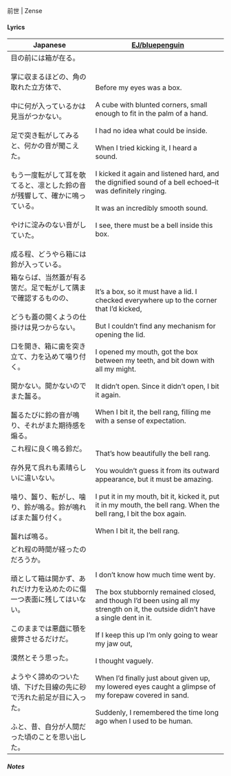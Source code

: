前世 | Zense
#### Lyrics

| Japanese                                                                                                                                                                                      | [EJ/bluepenguin](https://ejtranslations.wordpress.com/2018/06/07/yorushika-zense/)                                                                                                                                                                                                                                                                                                                                                                       |
| --------------------------------------------------------------------------------------------------------------------------------------------------------------------------------------------- | -------------------------------------------------------------------------------------------------------------------------------------------------------------------------------------------------------------------------------------------------------------------------------------------------------------------------------------------------------------------------------------------------------------------------------------------------------- |
| 目の前には箱が在る。<br><br>掌に収まるほどの、角の取れた立方体で、<br><br>中に何が入っているかは見当がつかない。<br><br>足で突き転がしてみると、何かの音が聞こえた。<br><br>もう一度転がして耳を欹てると、凛とした鈴の音が残響して、確かに鳴っている。<br><br>やけに淀みのない音がしていた。<br><br>成る程、どうやら箱には鈴が入っている。 | Before my eyes was a box.<br><br>A cube with blunted corners, small enough to fit in the palm of a hand.<br><br>I had no idea what could be inside.<br><br>When I tried kicking it, I heard a sound.<br><br>I kicked it again and listened hard, and the dignified sound of a bell echoed–it was definitely ringing.<br><br>It was an incredibly smooth sound.<br><br>I see, there must be a bell inside this box.                                       |
| 箱ならば、当然蓋が有る筈だ。足で転がして隅まで確認するものの、<br><br>どうも蓋の開くようの仕掛けは見つからない。<br><br>口を開き、箱に歯を突き立て、力を込めて噛り付く。<br><br>開かない。開かないのでまた齧る。<br><br>齧るたびに鈴の音が鳴り、それがまた期待感を煽る。                                          | It’s a box, so it must have a lid. I checked everywhere up to the corner that I’d kicked,<br><br>But I couldn’t find any mechanism for opening the lid.<br><br>I opened my mouth, got the box between my teeth, and bit down with all my might.<br><br>It didn’t open. Since it didn’t open, I bit it again.<br><br>When I bit it, the bell rang, filling me with a sense of expectation.                                                                |
| これ程に良く鳴る鈴だ。<br><br>存外見て呉れも素晴らしいに違いない。<br><br>噛り、齧り、転がし、噛り、鈴が鳴る。鈴が鳴ればまた齧り付く。<br><br>齧れば鳴る。                                                                                                     | That’s how beautifully the bell rang.<br><br>You wouldn’t guess it from its outward appearance, but it must be amazing.<br><br>I put it in my mouth, bit it, kicked it, put it in my mouth, the bell rang. When the bell rang, I bit the box again.<br><br>When I bit it, the bell rang.                                                                                                                                                                 |
| どれ程の時間が経ったのだろうか。<br><br>頑として箱は開かず、あれだけ力を込めたのに傷一つ表面に残してはいない。<br><br>このままでは悪戯に顎を疲弊させるだけだ。<br><br>漠然とそう思った。<br><br>ようやく諦めのついた頃、下げた目線の先に砂で汚れた前足が目に入った。<br><br>ふと、昔、自分が人間だった頃のことを思い出した。            | I don’t know how much time went by.<br><br>The box stubbornly remained closed, and though I’d been using all my strength on it, the outside didn’t have a single dent in it.<br><br>If I keep this up I’m only going to wear my jaw out,<br><br>I thought vaguely.<br><br>When I’d finally just about given up, my lowered eyes caught a glimpse of my forepaw covered in sand.<br><br>Suddenly, I remembered the time long ago when I used to be human. |
##### Notes
>